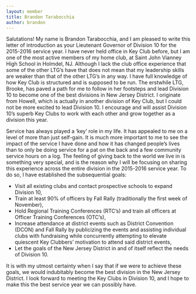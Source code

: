 ```yaml
---
layout: member
title: Brandon Tarabocchia
author: brandon
---
```


Salutations! My name is Brandon Tarabocchia, and I am pleased to write this letter of introduction as your Lieutenant Governor of Division 10 for the 2015-2016 service year. I have never held office in Key Club before, but I am one of the most active members of my home club, at Saint John Vianney High School in Holmdel, NJ. Although I lack the club office experience that some of the other LTG’s have that does not mean that my leadership skills are weaker than that of the other LTG’s in any way. I have full knowledge of how Key Club is structured and is supposed to be run. The erstwhile LTG, Brooke, has paved a path for me to follow in her footsteps and lead Division 10 to become one of the best divisions in New Jersey District. I originate from Howell, which is actually in another division of Key Club, but I could not be more excited to lead Division 10. I encourage and will assist Division 10’s superb Key Clubs to work with each other and grow together as a division this year.

Service has always played a ‘key’ role in my life. It has appealed to me on a level of more than just self-gain. It is much more important to me to see the impact of the service I have done and how it has changed people’s lives than to only be doing service for a pat on the back and a few community service hours on a log. The feeling of giving back to the world we live in is something very special, and is the reason why I will be focusing on sharing this experience across the entire division in the 2015-2016 service year. To do so, I have established the subsequential goals:

- Visit all existing clubs and contact prospective schools to expand Division 10,
- Train at least 90% of officers by Fall Rally (traditionally the first week of November),
- Hold Regional Training Conferences (RTC’s) and train all officers at Officer Training Conferences (OTC’s),
- Increase attendance at district events such as District Convention (DCON) and Fall Rally by publicizing the events and assisting individual clubs with fundraising while concurrently attempting to elevate quiescent Key Clubbers’ motivation to attend said district events,
- Let the goals of the New Jersey District in and of itself reflect the needs of Division 10.

It is with my utmost certainty when I say that if we were to achieve these goals, we would indubitably become the best division in the New Jersey District. I look forward to meeting the Key Clubs in Division 10, and I hope to make this the best service year we can possibly have.
